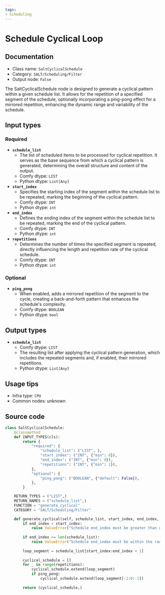 ```yaml
---
tags:
- Scheduling
---
```


# Schedule Cyclical Loop
## Documentation
- Class name: `SaltCyclicalSchedule`
- Category: `SALT/Scheduling/Filter`
- Output node: `False`

The SaltCyclicalSchedule node is designed to generate a cyclical pattern within a given schedule list. It allows for the repetition of a specified segment of the schedule, optionally incorporating a ping-pong effect for a mirrored repetition, enhancing the dynamic range and variability of the schedule.
## Input types
### Required
- **`schedule_list`**
    - The list of scheduled items to be processed for cyclical repetition. It serves as the base sequence from which a cyclical pattern is generated, determining the overall structure and content of the output.
    - Comfy dtype: `LIST`
    - Python dtype: `List[Any]`
- **`start_index`**
    - Specifies the starting index of the segment within the schedule list to be repeated, marking the beginning of the cyclical pattern.
    - Comfy dtype: `INT`
    - Python dtype: `int`
- **`end_index`**
    - Defines the ending index of the segment within the schedule list to be repeated, marking the end of the cyclical pattern.
    - Comfy dtype: `INT`
    - Python dtype: `int`
- **`repetitions`**
    - Determines the number of times the specified segment is repeated, directly influencing the length and repetition rate of the cyclical schedule.
    - Comfy dtype: `INT`
    - Python dtype: `int`
### Optional
- **`ping_pong`**
    - When enabled, adds a mirrored repetition of the segment to the cycle, creating a back-and-forth pattern that enhances the schedule's complexity.
    - Comfy dtype: `BOOLEAN`
    - Python dtype: `bool`
## Output types
- **`schedule_list`**
    - Comfy dtype: `LIST`
    - The resulting list after applying the cyclical pattern generation, which includes the repeated segments and, if enabled, their mirrored repetitions.
    - Python dtype: `List[Any]`
## Usage tips
- Infra type: `CPU`
- Common nodes: unknown


## Source code
```python
class SaltCyclicalSchedule:
    @classmethod
    def INPUT_TYPES(cls):
        return {
            "required": {
                "schedule_list": ("LIST", ),
                "start_index": ("INT", {"min": 0}),
                "end_index": ("INT", {"min": 0}),
                "repetitions": ("INT", {"min": 1}),
            },
            "optional": {
                "ping_pong": ("BOOLEAN", {"default": False}),
            },
        }

    RETURN_TYPES = ("LIST",)
    RETURN_NAMES = ("schedule_list",)
    FUNCTION = "generate_cyclical"
    CATEGORY = "SALT/Scheduling/Filter"

    def generate_cyclical(self, schedule_list, start_index, end_index, repetitions, ping_pong=False):
        if end_index < start_index:
            raise ValueError("Schedule end_index must be greater than or equal to start_index.")
        
        if end_index >= len(schedule_list):
            raise ValueError("Schedule end_index must be within the range of the schedule_list.")
        
        loop_segment = schedule_list[start_index:end_index + 1]
        
        cyclical_schedule = []
        for _ in range(repetitions):
            cyclical_schedule.extend(loop_segment)
            if ping_pong:
                cyclical_schedule.extend(loop_segment[-2:0:-1])
        
        return (cyclical_schedule,)

```
